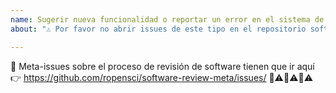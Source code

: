 ```yaml
---
name: Sugerir nueva funcionalidad o reportar un error en el sistema de revisión de software
about: "⚠️ Por favor no abrir issues de este tipo en el repositorio software-review-meta ⚠️"

---
```



🚨 Meta-issues sobre el proceso de revisión de software tienen que ir aquí 👉 https://github.com/ropensci/software-review-meta/issues/
🚨⚠️🚨⚠️🚨⚠️
